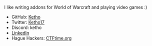 I like writing addons for World of Warcraft and playing video games :)

- GitHub: [Ketho](https://github.com/Ketho)
- Twitter: [Ketho17](https://x.com/Ketho17)
- Discord: ketho
- [LinkedIn](https://www.linkedin.com/in/peter-ng-0b4152279/)
- Hague Hackers: [CTFtime.org](https://ctftime.org/team/308836)
